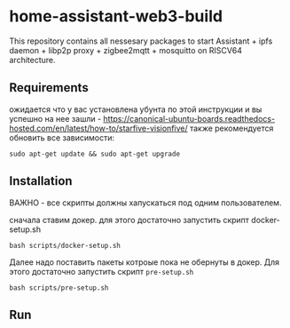 # home-assistant-web3-build

This repository contains all nessesary packages to start Assistant + ipfs daemon + libp2p proxy + zigbee2mqtt + mosquitto on RISCV64 architecture.


## Requirements 

ожидается что у вас установлена убунта по этой инструкции и вы успешно на нее зашли - https://canonical-ubuntu-boards.readthedocs-hosted.com/en/latest/how-to/starfive-visionfive/
также рекомендуется обновить все зависимости:
```commandline
sudo apt-get update && sudo apt-get upgrade
```

## Installation

ВАЖНО - все скрипты должны хапускаться под одним пользователем.

сначала ставим докер. для этого достаточно запустить скрипт docker-setup.sh
```commandline
bash scripts/docker-setup.sh
```

Далее надо поставить пакеты котроые пока не обернуты в докер.
Для этого достаточно запустить скрипт `pre-setup.sh`

```commandline
bash scripts/pre-setup.sh
```


## Run